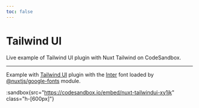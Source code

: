 ```yaml
---
toc: false
---
```


# Tailwind UI

Live example of Tailwind UI plugin with Nuxt Tailwind on CodeSandbox.

---


Example with [Tailwind UI](https://tailwindui.com) plugin with the [Inter](https://rsms.me/inter/) font loaded by [@nuxtjs/google-fonts](https://github.com/nuxt-community/google-fonts-module) module.

:sandbox{src="https://codesandbox.io/embed/nuxt-tailwindui-xy1jk" class="h-[600px]"}
